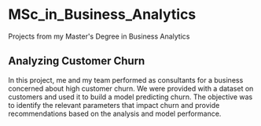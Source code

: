 # MSc_in_Business_Analytics
Projects from my Master's Degree in Business Analytics

## Analyzing Customer Churn
In this project, me and my team performed as consultants for a business concerned about high customer churn. We were provided with a dataset on customers and used it to build a model predicting churn. The objective was to identify the relevant parameters that impact churn and provide recommendations based on the analysis and model performance. 
